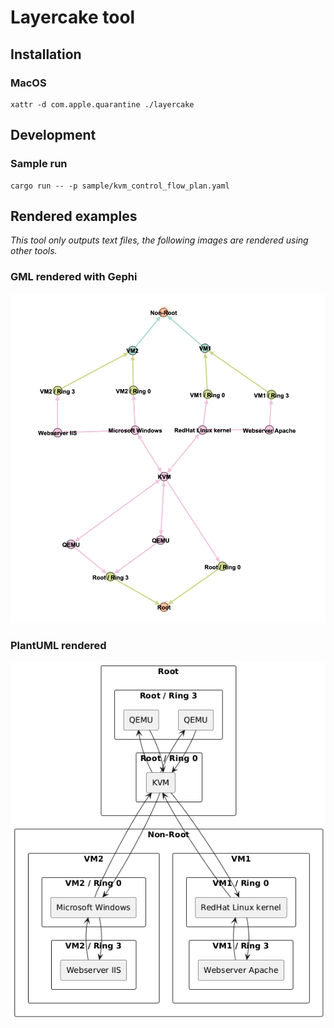 # Layercake tool

## Installation

### MacOS

```
xattr -d com.apple.quarantine ./layercake
```

## Development

### Sample run

```
cargo run -- -p sample/kvm_control_flow_plan.yaml
```

## Rendered examples

_This tool only outputs text files, the following images are rendered using other tools._

### GML rendered with Gephi

![Sample](images/sample-gml-gephi.png)

### PlantUML rendered

![Sample](images/sample-puml.png)
